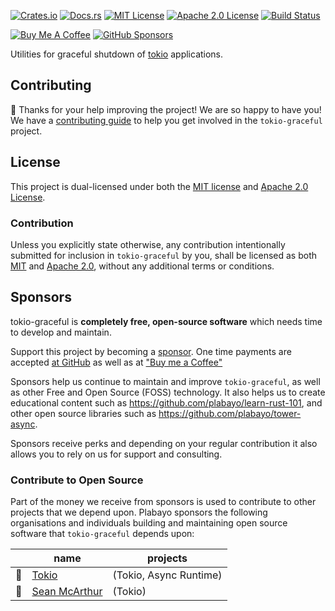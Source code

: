 [![Crates.io][crates-badge]][crates-url]
[![Docs.rs][docs-badge]][docs-url]
[![MIT License][license-mit-badge]][license-mit-url]
[![Apache 2.0 License][license-apache-badge]][license-apache-url]
[![Build Status][actions-badge]][actions-url]

[![Buy Me A Coffee][bmac-badge]][bmac-url]
[![GitHub Sponsors][ghs-badge]][ghs-url]

[crates-badge]: https://img.shields.io/crates/v/tokio-graceful.svg
[crates-url]: https://crates.io/crates/tokio-graceful
[docs-badge]: https://img.shields.io/docsrs/tokio-graceful/latest
[docs-url]: https://docs.rs/tokio-graceful/latest/tokio_graceful/index.html
[license-mit-badge]: https://img.shields.io/badge/license-MIT-blue.svg
[license-mit-url]: https://github.com/plabayo/tokio-graceful/blob/main/LICENSE-MIT
[license-apache-badge]: https://img.shields.io/badge/license-APACHE-blue.svg
[license-apache-url]: https://github.com/plabayo/tokio-graceful/blob/main/LICENSE-APACHE
[actions-badge]: https://github.com/plabayo/tokio-graceful/workflows/CI/badge.svg
[actions-url]: https://github.com/plabayo/tokio-graceful/actions?query=workflow%3ACI+branch%main

[bmac-badge]: https://img.shields.io/badge/Buy%20Me%20a%20Coffee-ffdd00?style=for-the-badge&logo=buy-me-a-coffee&logoColor=black
[bmac-url]: https://www.buymeacoffee.com/plabayo
[ghs-badge]: https://img.shields.io/badge/sponsor-30363D?style=for-the-badge&logo=GitHub-Sponsors&logoColor=#EA4AAA
[ghs-url]: https://github.com/sponsors/plabayo

Utilities for graceful shutdown of [tokio](https://tokio.rs/) applications.

## Contributing

:balloon: Thanks for your help improving the project! We are so happy to have
you! We have a [contributing guide][contributing] to help you get involved in the
`tokio-graceful` project.

## License

This project is dual-licensed under both the [MIT license][mit-license] and [Apache 2.0 License][apache-license].

### Contribution

Unless you explicitly state otherwise, any contribution intentionally submitted
for inclusion in `tokio-graceful` by you, shall be licensed as both [MIT][mit-license] and [Apache 2.0][apache-license],
without any additional terms or conditions.

[contributing]: https://github.com/plabayo/tokio-graceful/blob/main/CONTRIBUTING.md
[mit-license]: https://github.com/plabayo/tokio-graceful/blob/main/LICENSE-MIT
[apache-license]: https://github.com/plabayo/tokio-graceful/blob/main/LICENSE-APACHE

## Sponsors

tokio-graceful is **completely free, open-source software** which needs time to develop and maintain.

Support this project by becoming a [sponsor][ghs-url]. One time payments are accepted [at GitHub][ghs-url] as well as at ["Buy me a Coffee"][bmac-url]

Sponsors help us continue to maintain and improve `tokio-graceful`, as well as other
Free and Open Source (FOSS) technology. It also helps us to create
educational content such as <https://github.com/plabayo/learn-rust-101>,
and other open source libraries such as <https://github.com/plabayo/tower-async>.

Sponsors receive perks and depending on your regular contribution it also
allows you to rely on us for support and consulting.

### Contribute to Open Source

Part of the money we receive from sponsors is used to contribute to other projects
that we depend upon. Plabayo sponsors the following organisations and individuals
building and maintaining open source software that `tokio-graceful` depends upon:

| | name | projects |
| - | - | - |
| 💌 | [Tokio](https://github.com/tokio-rs) | (Tokio, Async Runtime)
| 💌 | [Sean McArthur](https://github.com/seanmonstar) | (Tokio)